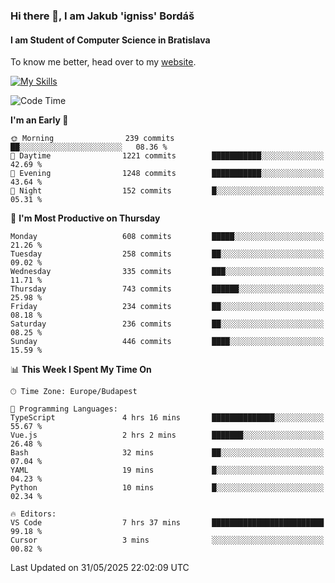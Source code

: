 ### Hi there 👋, I am Jakub 'igniss' Bordáš

#### I am Student of Computer Science in Bratislava
To know me better, head over to my [website](https://bordas.sk).

[![My Skills](https://skillicons.dev/icons?i=js,typescript,html,css,figma,svelte,vue,next,postgresql,nest,express,nodejs)](https://bordas.sk)


<!--START_SECTION:waka-->
![Code Time](http://img.shields.io/badge/Code%20Time-1%2C918%20hrs%2036%20mins-blue)

**I'm an Early 🐤** 

```text
🌞 Morning                239 commits         ██░░░░░░░░░░░░░░░░░░░░░░░   08.36 % 
🌆 Daytime                1221 commits        ███████████░░░░░░░░░░░░░░   42.69 % 
🌃 Evening                1248 commits        ███████████░░░░░░░░░░░░░░   43.64 % 
🌙 Night                  152 commits         █░░░░░░░░░░░░░░░░░░░░░░░░   05.31 % 
```
📅 **I'm Most Productive on Thursday** 

```text
Monday                   608 commits         █████░░░░░░░░░░░░░░░░░░░░   21.26 % 
Tuesday                  258 commits         ██░░░░░░░░░░░░░░░░░░░░░░░   09.02 % 
Wednesday                335 commits         ███░░░░░░░░░░░░░░░░░░░░░░   11.71 % 
Thursday                 743 commits         ██████░░░░░░░░░░░░░░░░░░░   25.98 % 
Friday                   234 commits         ██░░░░░░░░░░░░░░░░░░░░░░░   08.18 % 
Saturday                 236 commits         ██░░░░░░░░░░░░░░░░░░░░░░░   08.25 % 
Sunday                   446 commits         ████░░░░░░░░░░░░░░░░░░░░░   15.59 % 
```


📊 **This Week I Spent My Time On** 

```text
🕑︎ Time Zone: Europe/Budapest

💬 Programming Languages: 
TypeScript               4 hrs 16 mins       ██████████████░░░░░░░░░░░   55.67 % 
Vue.js                   2 hrs 2 mins        ███████░░░░░░░░░░░░░░░░░░   26.48 % 
Bash                     32 mins             ██░░░░░░░░░░░░░░░░░░░░░░░   07.04 % 
YAML                     19 mins             █░░░░░░░░░░░░░░░░░░░░░░░░   04.23 % 
Python                   10 mins             █░░░░░░░░░░░░░░░░░░░░░░░░   02.34 % 

🔥 Editors: 
VS Code                  7 hrs 37 mins       █████████████████████████   99.18 % 
Cursor                   3 mins              ░░░░░░░░░░░░░░░░░░░░░░░░░   00.82 % 
```


 Last Updated on 31/05/2025 22:02:09 UTC
<!--END_SECTION:waka-->
